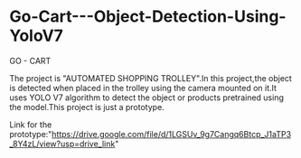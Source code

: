 # Go-Cart---Object-Detection-Using-YoloV7

GO - CART

The project is "AUTOMATED SHOPPING TROLLEY".In this project,the object is detected when placed in the trolley using the camera mounted on it.It uses YOLO V7 algorithm to detect the object or products pretrained using the model.This project is just a prototype.

Link for the prototype:"https://drive.google.com/file/d/1LGSUv_9g7Cangq6Btcp_J1aTP3_8Y4zL/view?usp=drive_link"
